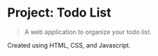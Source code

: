 # Project: Todo List

> A web application to organize your todo list.

Created using HTML, CSS, and Javascript.